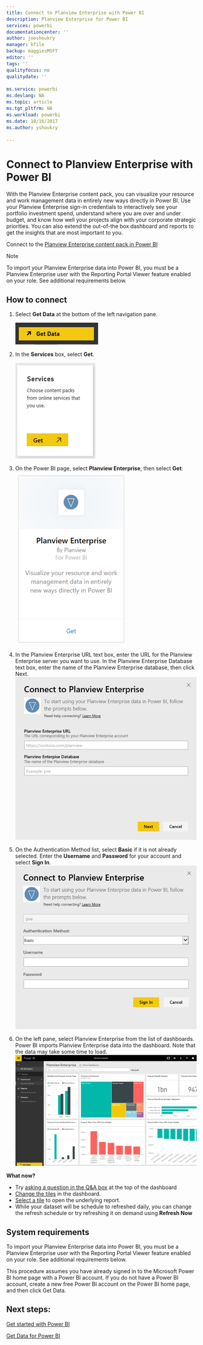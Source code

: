 ```yaml
---
title: Connect to Planview Enterprise with Power BI
description: Planview Enterprise for Power BI
services: powerbi
documentationcenter: ''
author: joeshoukry
manager: kfile
backup: maggiesMSFT
editor: ''
tags: ''
qualityfocus: no
qualitydate: ''

ms.service: powerbi
ms.devlang: NA
ms.topic: article
ms.tgt_pltfrm: NA
ms.workload: powerbi
ms.date: 10/16/2017
ms.author: yshoukry

---
```

# Connect to Planview Enterprise with Power BI
With the Planview Enterprise content pack, you can visualize your resource and work management data in entirely new ways directly in Power BI. Use your Planview Enterprise sign-in credentials to interactively see your portfolio investment spend, understand where you are over and under budget, and know how well your projects align with your corporate strategic priorities. You can also extend the out-of-the box dashboard and reports to get the insights that are most important to you.

Connect to the [Planview Enterprise content pack in Power BI](https://app.powerbi.com/getdata/services/planview-enterprise)

>[!NOTE]
>To import your Planview Enterprise data into Power BI, you must be a Planview Enterprise user with the Reporting Portal Viewer feature enabled on your role. See additional requirements below.

## How to connect
1. Select **Get Data** at the bottom of the left navigation pane.
   
    ![](media/service-connect-to-planview/get.png)
2. In the **Services** box, select **Get**.
   
    ![](media/service-connect-to-planview/services.png)
3. On the Power BI page, select **Planview Enterprise**, then select **Get**:  
    ![](media/service-connect-to-planview/planview.png)
4. In the Planview Enterprise URL text box, enter the URL for the Planview Enterprise server you want to use. In the Planview Enterprise Database text box, enter the name of the Planview Enterprise database, then click Next.  
    ![](media/service-connect-to-planview/params.png)
5. On the Authentication Method list, select **Basic** if it is not already selected. Enter the **Username** and **Password** for your account and select **Sign In**.  
   ![](media/service-connect-to-planview/creds.png)
6. On the left pane, select Planview Enterprise from the list of dashboards.  
     Power BI imports Planview Enterprise data into the dashboard. Note that the data may take some time to load.  
    ![](media/service-connect-to-planview/dashboard.png)

**What now?**

* Try [asking a question in the Q&A box](service-q-and-a.md) at the top of the dashboard
* [Change the tiles](service-dashboard-edit-tile.md) in the dashboard.
* [Select a tile](service-dashboard-tiles.md) to open the underlying report.
* While your dataset will be schedule to refreshed daily, you can change the refresh schedule or try refreshing it on demand using **Refresh Now**

## System requirements
To import your Planview Enterprise data into Power BI, you must be a Planview Enterprise user with the Reporting Portal Viewer feature enabled on your role. See additional requirements below.

This procedure assumes you have already signed in to the Microsoft Power BI home page with a Power BI account. If you do not have a Power BI account, create a new free Power BI account on the Power BI home page, and then click Get Data.

## Next steps:

[Get started with Power BI](service-get-started.md)

[Get Data for Power BI](service-get-data.md)